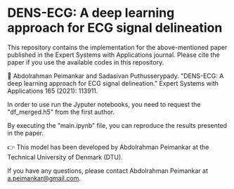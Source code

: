 # DENS-ECG: A deep learning approach for ECG signal delineation

This repository contains the implementation for the above-mentioned paper published in the Expert Systems with Applications journal. Please cite the paper if you use the available codes in this repository.  

:scroll: Abdolrahman Peimankar and Sadasivan Puthusserypady. "DENS-ECG: A deep learning approach for ECG signal delineation." Expert Systems with Applications 165 (2021): 113911.

In order to use run the Jyputer notebooks, you need to request the "df_merged.h5" from the first author. 

By executing the "main.ipynb" file, you can reproduce the results presented in the paper.

:point_right: This model has been developed by Abdolrahman Peimankar at the Technical University of Denmark (DTU). 

If you have any questions, please contact Abdolrahman Peimankar at a.peimankar@gmail.com. 
